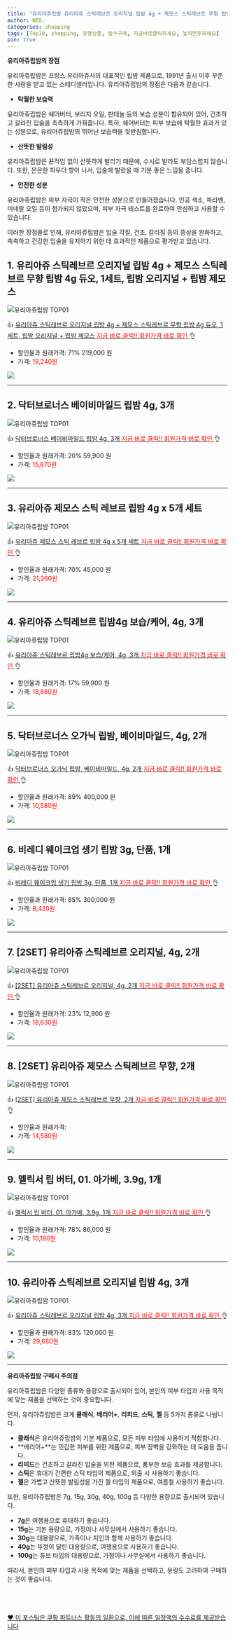 ```yaml
---
title: "유리아쥬립밤 유리아쥬 스틱레브르 오리지널 립밤 4g + 제모스 스틱레브르 무향 립밤 4g 듀오, 1세트, 립밤 오리지널 + 립밤 제모스 필수 필요 추천 제품 비교 최저 가격 비교 장점 구매 후기 구매평"
author: NEO.
categories: shopping
tags: [Top10, shopping, 유행상품, 필수구매, 지금바로클릭하세요, 놓치면후회해요]
pin: true
---
```

**유리아쥬립밤의 장점**

유리아쥬립밤은 프랑스 유리아쥬사의 대표적인 립밤 제품으로, 1991년 출시 이후 꾸준한 사랑을 받고 있는 스테디셀러입니다. 유리아쥬립밤의 장점은 다음과 같습니다.

* **탁월한 보습력**

유리아쥬립밤은 쉐어버터, 보리지 오일, 판테놀 등의 보습 성분이 함유되어 있어, 건조하고 갈라진 입술을 촉촉하게 가꿔줍니다. 특히, 쉐어버터는 피부 보습에 탁월한 효과가 있는 성분으로, 유리아쥬립밤의 뛰어난 보습력을 뒷받침합니다.

* **산뜻한 발림성**

유리아쥬립밤은 끈적임 없이 산뜻하게 발리기 때문에, 수시로 발라도 부담스럽지 않습니다. 또한, 은은한 파우더 향이 나서, 입술에 발랐을 때 기분 좋은 느낌을 줍니다.

* **안전한 성분**

유리아쥬립밤은 피부 자극이 적은 안전한 성분으로 만들어졌습니다. 인공 색소, 파라벤, 미네랄 오일 등이 첨가되지 않았으며, 피부 자극 테스트를 완료하여 안심하고 사용할 수 있습니다.

이러한 장점들로 인해, 유리아쥬립밤은 입술 각질, 건조, 갈라짐 등의 증상을 완화하고, 촉촉하고 건강한 입술을 유지하기 위한 데 효과적인 제품으로 평가받고 있습니다.

   

## 1. 유리아쥬 스틱레브르 오리지널 립밤 4g + 제모스 스틱레브르 무향 립밤 4g 듀오, 1세트, 립밤 오리지널 + 립밤 제모스

![유리아쥬립밤 TOP01](https://thumbnail9.coupangcdn.com/thumbnails/remote/490x490ex/image/retail/images/1839517209459528-98758c66-2165-4486-b50b-acca8af6fc83.jpg)


👍 [유리아쥬 스틱레브르 오리지널 립밤 4g + 제모스 스틱레브르 무향 립밤 4g 듀오, 1세트, 립밤 오리지널 + 립밤 제모스 <font color=red> 지금 바로 클릭!! 회원가격 바로 확인 </font> ](https://link.coupang.com/re/AFFSDP?lptag=AF3617701&subid=GithubCoopas&pageKey=6310187662&traceid=V0-153&itemId=13093640847&vendorItemId=80354647539) 👌 


- 할인율과 원래가격: 71%  219,000   원
- 가격: <span style='color:red'>19,240원</span>

[![](/discount_price.png)](https://link.coupang.com/re/AFFSDP?lptag=AF3617701&subid=GithubCoopas&pageKey=6310187662&traceid=V0-153&itemId=13093640847&vendorItemId=80354647539)

---


   

## 2. 닥터브로너스 베이비마일드 립밤 4g, 3개

![유리아쥬립밤 TOP01](https://thumbnail6.coupangcdn.com/thumbnails/remote/490x490ex/image/retail/images/33248569553234-cb4773e9-a5ed-477d-a3b5-a9e56d8ead1a.jpg)


👍 [닥터브로너스 베이비마일드 립밤 4g, 3개 <font color=red> 지금 바로 클릭!! 회원가격 바로 확인 </font> ](https://link.coupang.com/re/AFFSDP?lptag=AF3617701&subid=GithubCoopas&pageKey=130666514&traceid=V0-153&itemId=19167892434&vendorItemId=70229782118) 👌 


- 할인율과 원래가격: 20%  59,900   원
- 가격: <span style='color:red'>15,870원</span>

[![](/discount_price.png)](https://link.coupang.com/re/AFFSDP?lptag=AF3617701&subid=GithubCoopas&pageKey=130666514&traceid=V0-153&itemId=19167892434&vendorItemId=70229782118)

---


   

## 3. 유리아쥬 제모스 스틱 레브르 립밤 4g x 5개 세트

![유리아쥬립밤 TOP01](https://thumbnail9.coupangcdn.com/thumbnails/remote/490x490ex/image/vendor_inventory/b8e5/87f41b377ff6b863bcdef527232f2bb56e08c42429b7f93032bb7872df95.jpg)


👍 [유리아쥬 제모스 스틱 레브르 립밤 4g x 5개 세트 <font color=red> 지금 바로 클릭!! 회원가격 바로 확인 </font> ](https://link.coupang.com/re/AFFSDP?lptag=AF3617701&subid=GithubCoopas&pageKey=7519891898&traceid=V0-153&itemId=20287295944&vendorItemId=87373668118) 👌 


- 할인율과 원래가격: 70%  45,000   원
- 가격: <span style='color:red'>21,260원</span>

[![](/discount_price.png)](https://link.coupang.com/re/AFFSDP?lptag=AF3617701&subid=GithubCoopas&pageKey=7519891898&traceid=V0-153&itemId=20287295944&vendorItemId=87373668118)

---


   

## 4. 유리아쥬 스틱레브르 립밤4g 보습/케어, 4g, 3개

![유리아쥬립밤 TOP01](https://thumbnail10.coupangcdn.com/thumbnails/remote/490x490ex/image/vendor_inventory/6721/4ec712097d118a54c8001b8e97296757d3bbce04c46ba9098528cbe0cd25.jpg)


👍 [유리아쥬 스틱레브르 립밤4g 보습/케어, 4g, 3개 <font color=red> 지금 바로 클릭!! 회원가격 바로 확인 </font> ](https://link.coupang.com/re/AFFSDP?lptag=AF3617701&subid=GithubCoopas&pageKey=7519891898&traceid=V0-153&itemId=20353779594&vendorItemId=87438174064) 👌 


- 할인율과 원래가격: 17%  59,900   원
- 가격: <span style='color:red'>18,880원</span>

[![](/discount_price.png)](https://link.coupang.com/re/AFFSDP?lptag=AF3617701&subid=GithubCoopas&pageKey=7519891898&traceid=V0-153&itemId=20353779594&vendorItemId=87438174064)

---


   

## 5. 닥터브로너스 오가닉 립밤, 베이비마일드, 4g, 2개

![유리아쥬립밤 TOP01](https://thumbnail10.coupangcdn.com/thumbnails/remote/490x490ex/image/retail/images/27ce58bf-e04a-4af2-99bc-a9cd81f2499c1562862279276582690.png)


👍 [닥터브로너스 오가닉 립밤, 베이비마일드, 4g, 2개 <font color=red> 지금 바로 클릭!! 회원가격 바로 확인 </font> ](https://link.coupang.com/re/AFFSDP?lptag=AF3617701&subid=GithubCoopas&pageKey=130666514&traceid=V0-153&itemId=19167895416&vendorItemId=86286197437) 👌 


- 할인율과 원래가격: 89%  400,000   원
- 가격: <span style='color:red'>10,580원</span>

[![](/discount_price.png)](https://link.coupang.com/re/AFFSDP?lptag=AF3617701&subid=GithubCoopas&pageKey=130666514&traceid=V0-153&itemId=19167895416&vendorItemId=86286197437)

---


   

## 6. 비레디 웨이크업 생기 립밤 3g, 단품, 1개

![유리아쥬립밤 TOP01](https://thumbnail8.coupangcdn.com/thumbnails/remote/490x490ex/image/retail/images/2023/06/27/10/7/4ccf3849-c7e1-4aeb-83a1-c5d4a74edb52.jpg)


👍 [비레디 웨이크업 생기 립밤 3g, 단품, 1개 <font color=red> 지금 바로 클릭!! 회원가격 바로 확인 </font> ](https://link.coupang.com/re/AFFSDP?lptag=AF3617701&subid=GithubCoopas&pageKey=7201363235&traceid=V0-153&itemId=18203875038&vendorItemId=86396186605) 👌 


- 할인율과 원래가격: 85%  300,000   원
- 가격: <span style='color:red'>8,420원</span>

[![](/discount_price.png)](https://link.coupang.com/re/AFFSDP?lptag=AF3617701&subid=GithubCoopas&pageKey=7201363235&traceid=V0-153&itemId=18203875038&vendorItemId=86396186605)

---


   

## 7. [2SET] 유리아쥬 스틱레브르 오리지널, 4g, 2개

![유리아쥬립밤 TOP01](https://thumbnail8.coupangcdn.com/thumbnails/remote/490x490ex/image/vendor_inventory/c76a/d1b7a4e38a0f85404c70d1a2da5376e7150bbb6e97c5a52ed4efa15c9b2d.png)


👍 [[2SET] 유리아쥬 스틱레브르 오리지널, 4g, 2개 <font color=red> 지금 바로 클릭!! 회원가격 바로 확인 </font> ](https://link.coupang.com/re/AFFSDP?lptag=AF3617701&subid=GithubCoopas&pageKey=7480130423&traceid=V0-153&itemId=20414095029&vendorItemId=87955693741) 👌 


- 할인율과 원래가격: 23%  12,900   원
- 가격: <span style='color:red'>18,630원</span>

[![](/discount_price.png)](https://link.coupang.com/re/AFFSDP?lptag=AF3617701&subid=GithubCoopas&pageKey=7480130423&traceid=V0-153&itemId=20414095029&vendorItemId=87955693741)

---


   

## 8. [2SET] 유리아쥬 제모스 스틱레브르 무향, 2개

![유리아쥬립밤 TOP01](https://thumbnail7.coupangcdn.com/thumbnails/remote/490x490ex/image/vendor_inventory/348a/84e24efcad8a04fcaba4e58ffb148b7098562e7ccbd61346a85d1ec86e7a.jpg)


👍 [[2SET] 유리아쥬 제모스 스틱레브르 무향, 2개 <font color=red> 지금 바로 클릭!! 회원가격 바로 확인 </font> ](https://link.coupang.com/re/AFFSDP?lptag=AF3617701&subid=GithubCoopas&pageKey=7621703467&traceid=V0-153&itemId=20208636824&vendorItemId=86374893205) 👌 


- 할인율과 원래가격: 
- 가격: <span style='color:red'>14,580원</span>

[![](/discount_price.png)](https://link.coupang.com/re/AFFSDP?lptag=AF3617701&subid=GithubCoopas&pageKey=7621703467&traceid=V0-153&itemId=20208636824&vendorItemId=86374893205)

---


   

## 9. 멜릭서 립 버터, 01. 아가베, 3.9g, 1개

![유리아쥬립밤 TOP01](https://thumbnail8.coupangcdn.com/thumbnails/remote/490x490ex/image/retail/images/1114518759055215-b0258ea1-b495-4db9-9bb0-3223ce8c0908.png)


👍 [멜릭서 립 버터, 01. 아가베, 3.9g, 1개 <font color=red> 지금 바로 클릭!! 회원가격 바로 확인 </font> ](https://link.coupang.com/re/AFFSDP?lptag=AF3617701&subid=GithubCoopas&pageKey=7417492189&traceid=V0-153&itemId=3916890330&vendorItemId=76884192727) 👌 


- 할인율과 원래가격: 78%  86,000   원
- 가격: <span style='color:red'>10,180원</span>

[![](/discount_price.png)](https://link.coupang.com/re/AFFSDP?lptag=AF3617701&subid=GithubCoopas&pageKey=7417492189&traceid=V0-153&itemId=3916890330&vendorItemId=76884192727)

---


   

## 10. 유리아쥬 스틱레브르 오리지널 립밤 4g, 3개

![유리아쥬립밤 TOP01](https://thumbnail8.coupangcdn.com/thumbnails/remote/490x490ex/image/vendor_inventory/f302/7ad81fca239cbab21ec082093331c8a3cc6036d95243923312aa11f5f9e1.png)


👍 [유리아쥬 스틱레브르 오리지널 립밤 4g, 3개 <font color=red> 지금 바로 클릭!! 회원가격 바로 확인 </font> ](https://link.coupang.com/re/AFFSDP?lptag=AF3617701&subid=GithubCoopas&pageKey=7480130423&traceid=V0-153&itemId=19806600217&vendorItemId=87479372637) 👌 


- 할인율과 원래가격: 83%  120,000   원
- 가격: <span style='color:red'>29,680원</span>

[![](/discount_price.png)](https://link.coupang.com/re/AFFSDP?lptag=AF3617701&subid=GithubCoopas&pageKey=7480130423&traceid=V0-153&itemId=19806600217&vendorItemId=87479372637)

---
**유리아쥬립밤 구매시 주의점**

유리아쥬립밤은 다양한 종류와 용량으로 출시되어 있어, 본인의 피부 타입과 사용 목적에 맞는 제품을 선택하는 것이 중요합니다.

먼저, 유리아쥬립밤은 크게 **클래식**, **베리어+**, **리피드**, **스틱**, **젤** 등 5가지 종류로 나뉩니다.

* **클래식**은 유리아쥬립밤의 기본 제품으로, 모든 피부 타입에 사용하기 적합합니다.
* **베리어+**는 민감한 피부를 위한 제품으로, 피부 장벽을 강화하는 데 도움을 줍니다.
* **리피드**는 건조하고 갈라진 입술을 위한 제품으로, 풍부한 보습 효과를 제공합니다.
* **스틱**은 휴대가 간편한 스틱 타입의 제품으로, 외출 시 사용하기 좋습니다.
* **젤**은 가볍고 산뜻한 발림성을 가진 젤 타입의 제품으로, 여름철 사용하기 좋습니다.

또한, 유리아쥬립밤은 7g, 15g, 30g, 40g, 100g 등 다양한 용량으로 출시되어 있습니다.

* **7g**은 여행용으로 휴대하기 좋습니다.
* **15g**는 기본 용량으로, 가정이나 사무실에서 사용하기 좋습니다.
* **30g**는 대용량으로, 가족이나 지인과 함께 사용하기 좋습니다.
* **40g**는 뚜껑이 달린 대용량으로, 여행용으로 사용하기 좋습니다.
* **100g**는 튜브 타입의 대용량으로, 가정이나 사무실에서 사용하기 좋습니다.

따라서, 본인의 피부 타입과 사용 목적에 맞는 제품을 선택하고, 용량도 고려하여 구매하는 것이 좋습니다.<br><br><br><br><br> [ ❤  이 포스팅은 쿠팡 파트너스 활동의 일환으로, 이에 따른 일정액의 수수료를 제공받습니다](https://link.coupang.com/a/bcEFyh)